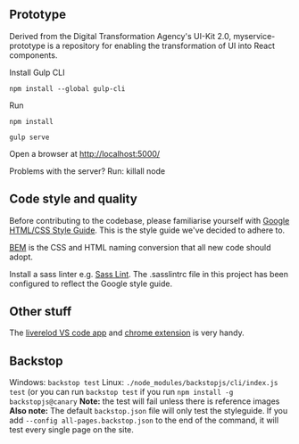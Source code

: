 ## Prototype
Derived from the Digital Transformation Agency's UI-Kit 2.0, myservice-prototype is a repository for enabling the transformation of UI into React components.

Install Gulp CLI

 `npm install --global gulp-cli`

Run

`npm install`

`gulp serve`

Open a browser at [http://localhost:5000/](http://localhost:5000/)

Problems with the server? Run:
killall node

## Code style and quality
Before contributing to the codebase, please familiarise yourself with [Google HTML/CSS Style Guide](https://google.github.io/styleguide/htmlcssguide.html). This is the style guide we've decided to adhere to.

[BEM](http://getbem.com/introduction/) is the CSS and HTML naming conversion that all new code should adopt.

Install a sass linter e.g. [Sass Lint](https://marketplace.visualstudio.com/items?itemName=glen-84.sass-lint). The .sasslintrc file in this project has been configured to reflect the Google style guide. 

## Other stuff
The [liverelod VS code app](https://marketplace.visualstudio.com/items?itemName=ziishaned.livereload) and [chrome extension](https://chrome.google.com/webstore/detail/livereload/jnihajbhpnppcggbcgedagnkighmdlei) is very handy.


## Backstop

Windows: `backstop test`
Linux: `./node_modules/backstopjs/cli/index.js test` (or you can run `backstop test` if you run `npm install -g backstopjs@canary`
**Note:** the test will fail unless there is reference images
**Also note:** The default `backstop.json` file will only test the styleguide. If you add `--config all-pages.backstop.json` to the end of the command, it will test every single page on the site.
